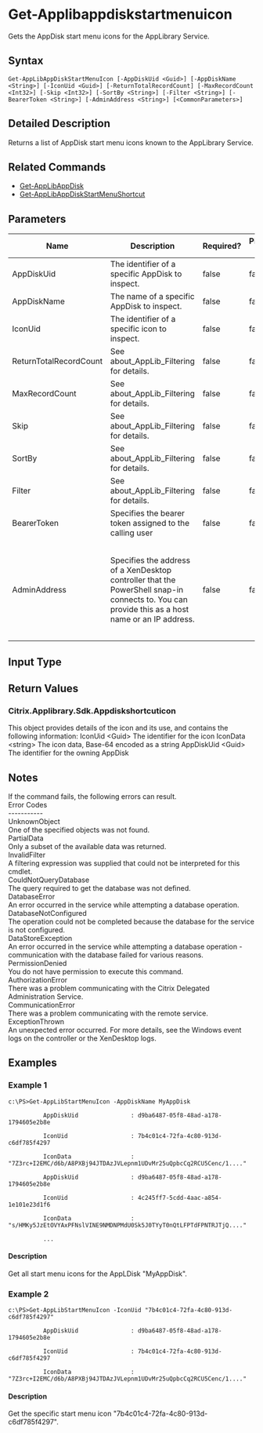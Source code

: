 ﻿
# Get-Applibappdiskstartmenuicon
Gets the AppDisk start menu icons for the AppLibrary Service.
## Syntax
```
Get-AppLibAppDiskStartMenuIcon [-AppDiskUid <Guid>] [-AppDiskName <String>] [-IconUid <Guid>] [-ReturnTotalRecordCount] [-MaxRecordCount <Int32>] [-Skip <Int32>] [-SortBy <String>] [-Filter <String>] [-BearerToken <String>] [-AdminAddress <String>] [<CommonParameters>]
```
## Detailed Description
Returns a list of AppDisk start menu icons known to the AppLibrary Service.


## Related Commands

* [Get-AppLibAppDisk](../Get-AppLibAppDisk/)
* [Get-AppLibAppDiskStartMenuShortcut](../Get-AppLibAppDiskStartMenuShortcut/)
## Parameters
| Name   | Description | Required? | Pipeline Input | Default Value |
| --- | --- | --- | --- | --- |
| AppDiskUid | The identifier of a specific AppDisk to inspect. | false | false |  |
| AppDiskName | The name of a specific AppDisk to inspect. | false | false |  |
| IconUid | The identifier of a specific icon to inspect. | false | false |  |
| ReturnTotalRecordCount | See about\_AppLib\_Filtering for details. | false | false | false |
| MaxRecordCount | See about\_AppLib\_Filtering for details. | false | false | false |
| Skip | See about\_AppLib\_Filtering for details. | false | false | 0 |
| SortBy | See about\_AppLib\_Filtering for details. | false | false |  |
| Filter | See about\_AppLib\_Filtering for details. | false | false |  |
| BearerToken | Specifies the bearer token assigned to the calling user | false | false |  |
| AdminAddress | Specifies the address of a XenDesktop controller that the PowerShell snap-in connects to.  You can provide this as a host name or an IP address. | false | false | LocalHost. Once a value is provided by any cmdlet, this value becomes the default. |

## Input Type

### 

## Return Values

### Citrix.Applibrary.Sdk.Appdiskshortcuticon
This object provides details of the icon and its use, and contains the following information: IconUid &lt;Guid&gt; The identifier for the icon IconData &lt;string&gt; The icon data, Base-64 encoded as a string AppDiskUid &lt;Guid&gt; The identifier for the owning AppDisk
## Notes
If the command fails, the following errors can result.<br>    Error Codes<br>    -----------<br>    UnknownObject<br>        One of the specified objects was not found.<br>    PartialData<br>         Only a subset of the available data was returned.<br>    InvalidFilter<br>        A filtering expression was supplied that could not be interpreted for this cmdlet.<br>    CouldNotQueryDatabase<br>         The query required to get the database was not defined.<br>    DatabaseError<br>        An error occurred in the service while attempting a database operation.<br>    DatabaseNotConfigured<br>        The operation could not be completed because the database for the service is not configured.<br>    DataStoreException<br>        An error occurred in the service while attempting a database operation - communication with the database failed for various reasons.<br>    PermissionDenied<br>        You do not have permission to execute this command.<br>    AuthorizationError<br>        There was a problem communicating with the Citrix Delegated Administration Service.<br>    CommunicationError<br>        There was a problem communicating with the remote service.<br>    ExceptionThrown<br>        An unexpected error occurred.  For more details, see the Windows event logs on the controller or the XenDesktop logs.
## Examples

### Example 1
```
c:\PS>Get-AppLibStartMenuIcon -AppDiskName MyAppDisk

          AppDiskUid               : d9ba6487-05f8-48ad-a178-1794605e2b8e

          IconUid                  : 7b4c01c4-72fa-4c80-913d-c6df785f4297

          IconData                 : "7Z3rc+I2EMC/d6b/A8PXBj94JTDAzJVLepnm1UDvMr25uQpbcCq2RCU5Cenc/1...."

          AppDiskUid               : d9ba6487-05f8-48ad-a178-1794605e2b8e

          IconUid                  : 4c245ff7-5cdd-4aac-a854-1e101e23d1f6

          IconData                 : "s/HMKy5JzEtOVYAxPFNslVINE9NMDNPMdU0Sk5J0TYyT0nQtLFPTdFPNTRJTjQ...."

          ...
```
#### Description
Get all start menu icons for the AppLDisk "MyAppDisk".
### Example 2
```
c:\PS>Get-AppLibStartMenuIcon -IconUid "7b4c01c4-72fa-4c80-913d-c6df785f4297"

          AppDiskUid               : d9ba6487-05f8-48ad-a178-1794605e2b8e

          IconUid                  : 7b4c01c4-72fa-4c80-913d-c6df785f4297

          IconData                 : "7Z3rc+I2EMC/d6b/A8PXBj94JTDAzJVLepnm1UDvMr25uQpbcCq2RCU5Cenc/1...."
```
#### Description
Get the specific start menu icon "7b4c01c4-72fa-4c80-913d-c6df785f4297".
